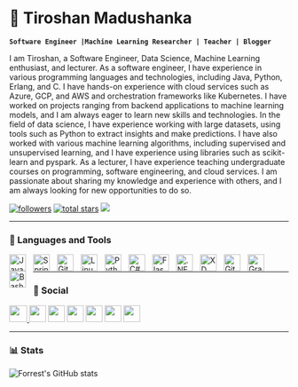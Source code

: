 # 🍄  Tiroshan Madushanka

**`Software Engineer |Machine Learning Researcher | Teacher | Blogger`**

I am Tiroshan, a Software Engineer, Data Science, Machine Learning enthusiast, and lecturer. As a software engineer, I have experience in various programming languages and technologies, including Java, Python, Erlang, and C. I have hands-on experience with cloud services such as Azure, GCP, and AWS and orchestration frameworks like Kubernetes. I have worked on projects ranging from backend applications to machine learning models, and I am always eager to learn new skills and technologies. In the field of data science, I have experience working with large datasets, using tools such as Python to extract insights and make predictions. I have also worked with various machine learning algorithms, including supervised and unsupervised learning, and I have experience using libraries such as scikit-learn and pyspark. As a lecturer, I have experience teaching undergraduate courses on programming, software engineering, and cloud services. I am passionate about sharing my knowledge and experience with others, and I am always looking for new opportunities to do so.

   <p align="left">
      <a href="https://github.com/tiroshanm?tab=followers">
         <img alt="followers" title="Follow me on Github" src="https://custom-icon-badges.demolab.com/github/followers/tiroshanm?color=236ad3&labelColor=1155ba&style=for-the-badge&logo=person-add&label=Follow&logoColor=white"/></a>
      <a href="https://github.com/tiroshanm?tab=repositories&sort=stargazers">
         <img alt="total stars" title="Total stars on GitHub" src="https://custom-icon-badges.demolab.com/github/stars/tiroshanm?color=55960c&style=for-the-badge&labelColor=488207&logo=star"/></a>
      <a href="https://www.twitter.com/tiroshanm" target="_blank" rel="noreferrer"><img
src="https://img.shields.io/twitter/follow/tiroshanm?logo=twitter&style=for-the-badge&color=3498DB&labelColor=2471A3"/></a>
   </p>

---

### 🧰 Languages and Tools

<img align="left" alt="Java" width="30px" style="padding-right:10px;" src="https://cdn.jsdelivr.net/gh/devicons/devicon/icons/java/java-original.svg"/>
<img align="left" alt="Spring" width="30px" style="padding-right:10px;" src="https://cdn.jsdelivr.net/gh/devicons/devicon/icons/spring/spring-original.svg" />

<img align="left" alt="Git" width="30px" style="padding-right:10px;" src="https://cdn.jsdelivr.net/gh/devicons/devicon/icons/git/git-original.svg" />
<img align="left" alt="Linux" width="30px" style="padding-right:10px;" src="https://cdn.jsdelivr.net/gh/devicons/devicon/icons/linux/linux-original.svg" />
<img align="left" alt="Python" width="30px" style="padding-right:10px;" src="https://raw.githubusercontent.com/danielcranney/readme-generator/main/public/icons/skills/python-colored.svg" />
<img align="left" alt="C#" width="30px" style="padding-right:10px;" src="https://raw.githubusercontent.com/danielcranney/readme-generator/main/public/icons/skills/csharp-colored.svg" />
<img align="left" alt="Flask" width="30px" style="padding-right:10px;" src="https://raw.githubusercontent.com/danielcranney/readme-generator/main/public/icons/skills/flask-colored.svg" />
<img align="left" alt=".NET" width="30px" style="padding-right:10px;" src="https://raw.githubusercontent.com/danielcranney/readme-generator/main/public/icons/skills/dot-net-colored.svg" />
<img align="left" alt="XD" width="30px" style="padding-right:10px;" src="https://raw.githubusercontent.com/danielcranney/readme-generator/main/public/icons/skills/xd-colored.svg" />
<img align="left" alt="GitHub" width="30px" style="padding-right:10px;" src="https://cdn.jsdelivr.net/gh/devicons/devicon/icons/github/github-original.svg" />
<img align="left" alt="Gradle" width="30px" style="padding-right:10px;" src="https://cdn.jsdelivr.net/gh/devicons/devicon/icons/gradle/gradle-plain.svg" />
<img align="left" alt="Bash" width="30px" style="padding-right:10px;" src="https://cdn.jsdelivr.net/gh/devicons/devicon/icons/bash/bash-original.svg" />
<br />

---
### 📮 Social

<p align="left"> 
<a href="https://www.facebook.com/tiroshanm" target="_blank" rel="noreferrer"><img src="https://raw.githubusercontent.com/danielcranney/readme-generator/main/public/icons/socials/facebook.svg" width="32" height="30px" />
</a> <a href="https://www.github.com/tiroshanm" target="_blank" rel="noreferrer"><img src="https://raw.githubusercontent.com/danielcranney/readme-generator/main/public/icons/socials/github.svg" width="30px" height="30px" /></a> 
<a href="http://www.instagram.com/tiroshanm" target="_blank" rel="noreferrer"><img src="https://raw.githubusercontent.com/danielcranney/readme-generator/main/public/icons/socials/instagram.svg" width="30px" height="30px" /></a> 
<a href="https://www.linkedin.com/in/tiroshanm" target="_blank" rel="noreferrer"><img src="https://raw.githubusercontent.com/danielcranney/readme-generator/main/public/icons/socials/linkedin.svg" width="30px" height="30px" /></a> 
<a href="http://www.medium.com/@tiroshanm" target="_blank" rel="noreferrer"><img src="https://raw.githubusercontent.com/danielcranney/readme-generator/main/public/icons/socials/medium.svg" width="30px" height="30px" /></a> 
<a href="https://www.stackoverflow.com/users/3008541/tiroshanm" target="_blank" rel="noreferrer"><img src="https://raw.githubusercontent.com/danielcranney/readme-generator/main/public/icons/socials/stackoverflow.svg" width="30px" height="30px" /></a> 
<a href="https://www.twitter.com/tiroshanm" target="_blank" rel="noreferrer"><img src="https://raw.githubusercontent.com/danielcranney/readme-generator/main/public/icons/socials/twitter.svg" width="30px" height="30px" /></a>
</p>

---

### 📊 Stats

<!-- ![Tiroshan's GitHub stats](https://github-readme-stats-sigma-five.vercel.app/api/top-langs/?username=tiroshanm&theme=gruvbox&line_height=40&hide=css) -->
![Forrest's GitHub stats](https://github-readme-stats-sigma-five.vercel.app/api?username=tiroshanm&show_icons=true&theme=gruvbox)
<!-- ![GitHub Streak](https://streak-stats.demolab.com?user=ForrestKnight&theme=gruvbox&border_radius=4.5) -->



